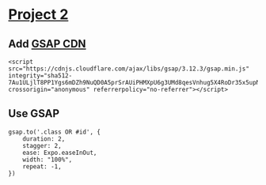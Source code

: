 # <a href="https://hadiraza04.github.io/gsap-02/">Project 2</a>

## Add <a href="https://cdnjs.com/libraries/gsap">GSAP CDN</a>
```
<script src="https://cdnjs.cloudflare.com/ajax/libs/gsap/3.12.3/gsap.min.js" integrity="sha512-7Au1ULjlT8PP1Ygs6mDZh9NuQD0A5prSrAUiPHMXpU6g3UMd8qesVnhug5X4RoDr35x5upNpx0A6Sisz1LSTXA==" crossorigin="anonymous" referrerpolicy="no-referrer"></script>
```

## Use GSAP
```
gsap.to('.class OR #id', {
    duration: 2,
    stagger: 2,
    ease: Expo.easeInOut,
    width: "100%",
    repeat: -1,
})
```